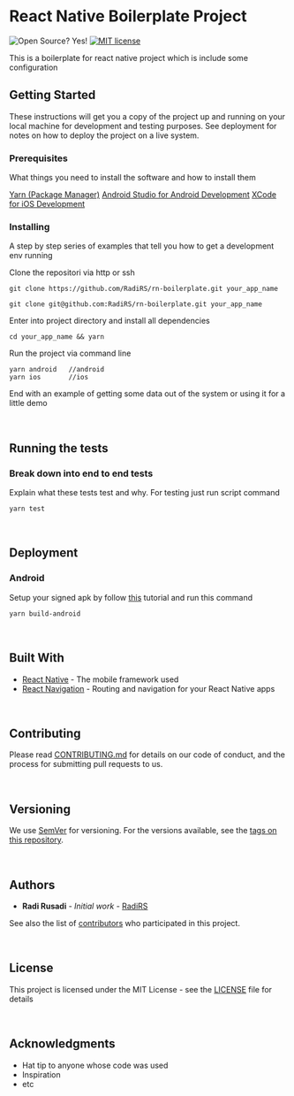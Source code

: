 # React Native Boilerplate Project

![Open Source? Yes!](https://badgen.net/badge/Open%20Source%20%3F/Yes%21/blue?icon=github)
[![MIT license](https://img.shields.io/badge/License-MIT-blue.svg)](LICENSE)

This is a boilerplate for react native project which is include some configuration

## Getting Started

These instructions will get you a copy of the project up and running on your local machine for development and testing purposes. See deployment for notes on how to deploy the project on a live system.

### Prerequisites

What things you need to install the software and how to install them

[Yarn (Package Manager)](https://yarnpkg.com)
[Android Studio for Android Development](https://developer.android.com/studio)
[XCode for iOS Development](https://developer.apple.com/xcode/)

### Installing

A step by step series of examples that tell you how to get a development env running

Clone the repositori via http or ssh

```
git clone https://github.com/RadiRS/rn-boilerplate.git your_app_name
```

```
git clone git@github.com:RadiRS/rn-boilerplate.git your_app_name
```

Enter into project directory and install all dependencies

```
cd your_app_name && yarn
```

Run the project via command line

```
yarn android   //android
yarn ios       //ios
```

End with an example of getting some data out of the system or using it for a little demo

<p>&nbsp;</p>

## Running the tests

### Break down into end to end tests

Explain what these tests test and why.
For testing just run script command

```
yarn test
```

<p>&nbsp;</p>

## Deployment

### Android

Setup your signed apk by follow [this](https://facebook.github.io/react-native/docs/signed-apk-android) tutorial and run this command

```
yarn build-android
```

<p>&nbsp;</p>

## Built With

- [React Native](https://facebook.github.io/react-native/) - The mobile framework used
- [React Navigation](https://reactnavigation.org/) - Routing and navigation for your React Native apps

<p>&nbsp;</p>

## Contributing

Please read [CONTRIBUTING.md](https://gist.github.com/PurpleBooth/b24679402957c63ec426) for details on our code of conduct, and the process for submitting pull requests to us.

<p>&nbsp;</p>

## Versioning

We use [SemVer](http://semver.org/) for versioning. For the versions available, see the [tags on this repository](https://github.com/RadiRS/rn-boilerplate/tags).

<p>&nbsp;</p>

## Authors

- **Radi Rusadi** - _Initial work_ - [RadiRS](https://github.com/RadiRS)

See also the list of [contributors](https://github.com/RadiRS/rn-boilerplate/contributors) who participated in this project.

<p>&nbsp;</p>

## License

This project is licensed under the MIT License - see the [LICENSE](LICENSE) file for details

<p>&nbsp;</p>

## Acknowledgments

- Hat tip to anyone whose code was used
- Inspiration
- etc
